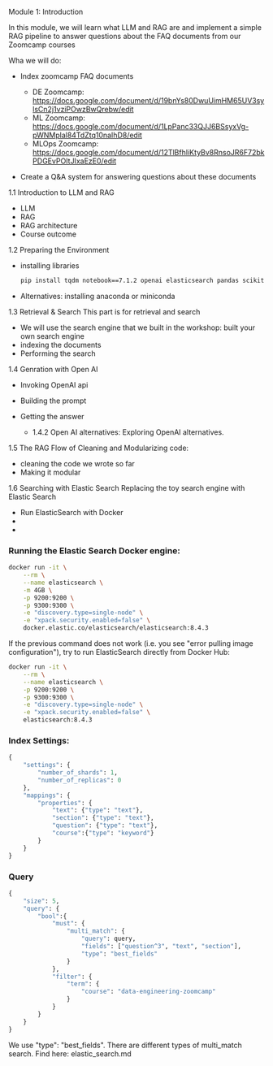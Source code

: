 Module 1: Introduction


In this module, we will learn what LLM and RAG are and implement a simple RAG pipeline to answer questions about the FAQ
documents from our Zoomcamp courses

Wha we will do:

- Index zoomcamp FAQ documents
    * DE Zoomcamp: https://docs.google.com/document/d/19bnYs80DwuUimHM65UV3sylsCn2j1vziPOwzBwQrebw/edit
    * ML Zoomcamp: https://docs.google.com/document/d/1LpPanc33QJJ6BSsyxVg-pWNMplal84TdZtq10naIhD8/edit
    * MLOps Zoomcamp: https://docs.google.com/document/d/12TlBfhIiKtyBv8RnsoJR6F72bkPDGEvPOItJIxaEzE0/edit

- Create a Q&A system for answering questions about these documents


1.1 Introduction to LLM and RAG
- LLM
- RAG
- RAG architecture
- Course outcome

1.2 Preparing the Environment 
- installing libraries 
    ```bash
    pip install tqdm notebook==7.1.2 openai elasticsearch pandas scikit-learn ipywidgets
    ```
- Alternatives: installing anaconda or miniconda

1.3 Retrieval & Search
This part is for retrieval and search
- We will use the search engine that we built in the workshop: built your own search engine
- indexing the documents
- Performing the search

1.4 Genration with Open AI
- Invoking OpenAI api
- Building the prompt
- Getting the answer

    * 1.4.2 Open AI alternatives: Exploring OpenAI alternatives.

1.5 The RAG Flow of Cleaning and Modularizing code:
- cleaning the code we wrote so far
- Making it modular

1.6 Searching with Elastic Search
Replacing the toy search engine with Elastic Search
- Run ElasticSearch with Docker
-
-

### Running the Elastic Search Docker engine:
```bash
docker run -it \
    --rm \
    --name elasticsearch \
    -m 4GB \
    -p 9200:9200 \
    -p 9300:9300 \
    -e "discovery.type=single-node" \
    -e "xpack.security.enabled=false" \
    docker.elastic.co/elasticsearch/elasticsearch:8.4.3
```

If the previous command does not work (i.e. you see "error pulling image configuration"), try to run ElasticSearch directly from Docker Hub:
```bash
docker run -it \
    --rm \
    --name elasticsearch \
    -p 9200:9200 \
    -p 9300:9300 \
    -e "discovery.type=single-node" \
    -e "xpack.security.enabled=false" \
    elasticsearch:8.4.3
```

### Index Settings:
```python
{
    "settings": {
        "number_of_shards": 1,
        "number_of_replicas": 0
    },
    "mappings": {
        "properties": {
            "text": {"type": "text"},
            "section": {"type": "text"},
            "question": {"type": "text"},
            "course":{"type": "keyword"}
        }
    }
}
```

### Query
```python
{
    "size": 5,
    "query": {
        "bool":{
            "must": {
                "multi_match": {
                    "query": query,
                    "fields": ["question^3", "text", "section"],
                    "type": "best_fields"
                }
            },
            "filter": {
                "term": {
                    "course": "data-engineering-zoomcamp"
                }
            }
        }
    }
}
```

We use "type": "best_fields". There are different types of multi_match search. Find here: elastic_search.md


